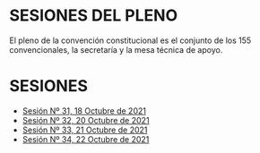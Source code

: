 # SESIONES DEL PLENO

El pleno de la convención constitucional es el conjunto de los 155 convencionales, la secretaría y la mesa técnica de apoyo.

# SESIONES

- [Sesión Nº 31, 18 Octubre de 2021](31-20211018.md)
- [Sesión Nº 32, 20 Octubre de 2021](32-20211020.md)
- [Sesión Nº 33, 21 Octubre de 2021](33-20211021.md)
- [Sesión Nº 34, 22 Octubre de 2021](34-20211022.md)